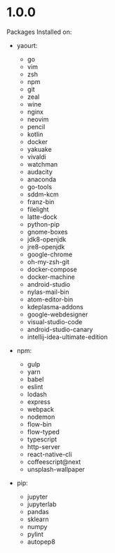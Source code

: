 # 1.0.0

Packages Installed on:

- yaourt:
    - go
    - vim
    - zsh
    - npm
    - git
    - zeal
    - wine
    - nginx
    - neovim
    - pencil
    - kotlin
    - docker
    - yakuake
    - vivaldi
    - watchman
    - audacity
    - anaconda
    - go-tools
    - sddm-kcm
    - franz-bin
    - filelight
    - latte-dock
    - python-pip
    - gnome-boxes
    - jdk8-openjdk
    - jre8-openjdk
    - google-chrome
    - oh-my-zsh-git
    - docker-compose
    - docker-machine
    - android-studio
    - nylas-mail-bin
    - atom-editor-bin
    - kdeplasma-addons
    - google-webdesigner
    - visual-studio-code
    - android-studio-canary
    - intellij-idea-ultimate-edition

- npm:
    - gulp
    - yarn
    - babel
    - eslint
    - lodash
    - express
    - webpack
    - nodemon
    - flow-bin
    - flow-typed
    - typescript
    - http-server
    - react-native-cli
    - coffeescript@next
    - unsplash-wallpaper

- pip:
    - jupyter
    - jupyterlab
    - pandas
    - sklearn
    - numpy
    - pylint
    - autopep8
